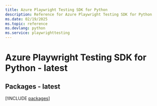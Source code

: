 ```yaml
---
title: Azure Playwright Testing SDK for Python
description: Reference for Azure Playwright Testing SDK for Python
ms.date: 02/19/2025
ms.topic: reference
ms.devlang: python
ms.service: playwrighttesting
---
```

# Azure Playwright Testing SDK for Python - latest
## Packages - latest
[!INCLUDE [packages](playwright-testing-index.md)]